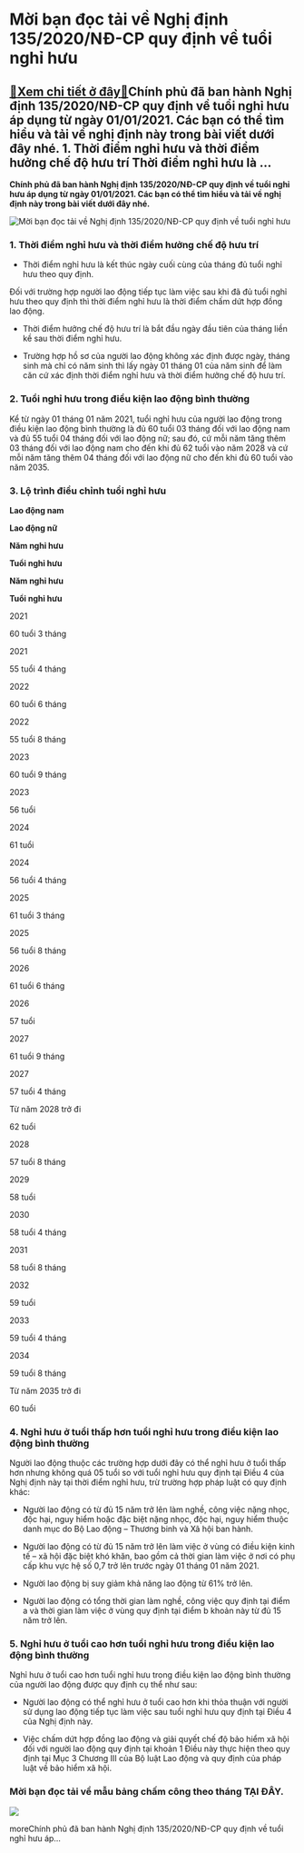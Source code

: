 Mời bạn đọc tải về Nghị định 135/2020/NĐ-CP quy định về tuổi nghỉ hưu
=====================================================================

[:gift:Xem chi tiết ở đây:gift:](https://hddtvn.com/moi-ban-doc-tai-ve-nghi-dinh-135-2020-nd-cp-quy-dinh-ve-tuoi-nghi-huu/)Chính phủ đã ban hành Nghị định 135/2020/NĐ-CP quy định về tuổi nghỉ hưu áp dụng từ ngày 01/01/2021. Các bạn có thể tìm hiểu và tải về nghị định này trong bài viết dưới đây nhé. 1. Thời điểm nghỉ hưu và thời điểm hưởng chế độ hưu trí Thời điểm nghỉ hưu là …
-----------------------------------------------------------------------------------------------------------------------------------------------------------------------------------------------------------------------------------------------------------------

**Chính phủ đã ban hành Nghị định 135/2020/NĐ-CP quy định về tuổi nghỉ hưu áp dụng từ ngày 01/01/2021. Các bạn có thể tìm hiểu và tải về nghị định này trong bài viết dưới đây nhé.**


![Mời bạn đọc tải về Nghị định 135/2020/NĐ-CP quy định về tuổi nghỉ hưu](https://hddtvn.com/wp-content/uploads/2021/01/nghi-huu.png)


### 1. Thời điểm nghỉ hưu và thời điểm hưởng chế độ hưu trí




* Thời điểm nghỉ hưu là kết thúc ngày cuối cùng của tháng đủ tuổi nghỉ hưu theo quy định.  

Đối với trường hợp người lao động tiếp tục làm việc sau khi đã đủ tuổi nghỉ hưu theo quy định thì thời điểm nghỉ hưu là thời điểm chấm dứt hợp đồng lao động.

* Thời điểm hưởng chế độ hưu trí là bắt đầu ngày đầu tiên của tháng liền kề sau thời điểm nghỉ hưu.

* Trường hợp hồ sơ của người lao động không xác định được ngày, tháng sinh mà chỉ có năm sinh thì lấy ngày 01 tháng 01 của năm sinh để làm căn cứ xác định thời điểm nghỉ hưu và thời điểm hưởng chế độ hưu trí.



### 2. Tuổi nghỉ hưu trong điều kiện lao động bình thường


Kể từ ngày 01 tháng 01 năm 2021, tuổi nghỉ hưu của người lao động trong điều kiện lao động bình thường là đủ 60 tuổi 03 tháng đối với lao động nam và đủ 55 tuổi 04 tháng đối với lao động nữ; sau đó, cứ mỗi năm tăng thêm 03 tháng đối với lao động nam cho đến khi đủ 62 tuổi vào năm 2028 và cứ mỗi năm tăng thêm 04 tháng đối với lao động nữ cho đến khi đủ 60 tuổi vào năm 2035.


### 3. Lộ trình điều chỉnh tuổi nghỉ hưu






**Lao động nam**




**Lao động nữ**






**Năm nghỉ hưu**




**Tuổi nghỉ hưu**




**Năm nghỉ hưu**




**Tuổi nghỉ hưu**






2021




60 tuổi 3 tháng




2021




55 tuổi 4 tháng






2022




60 tuổi 6 tháng




2022




55 tuổi 8 tháng






2023




60 tuổi 9 tháng




2023




56 tuổi






2024




61 tuổi




2024




56 tuổi 4 tháng






2025




61 tuổi 3 tháng




2025




56 tuổi 8 tháng






2026




61 tuổi 6 tháng




2026




57 tuổi






2027




61 tuổi 9 tháng




2027




57 tuổi 4 tháng






Từ năm 2028 trở đi




62 tuổi




2028




57 tuổi 8 tháng
















2029




58 tuổi
















2030




58 tuổi 4 tháng
















2031




58 tuổi 8 tháng
















2032




59 tuổi
















2033




59 tuổi 4 tháng
















2034




59 tuổi 8 tháng
















Từ năm 2035 trở đi




60 tuổi






### 4. Nghỉ hưu ở tuổi thấp hơn tuổi nghỉ hưu trong điều kiện lao động bình thường


Người lao động thuộc các trường hợp dưới đây có thể nghỉ hưu ở tuổi thấp hơn nhưng không quá 05 tuổi so với tuổi nghỉ hưu quy định tại Điều 4 của Nghị định này tại thời điểm nghỉ hưu, trừ trường hợp pháp luật có quy định khác:




* Người lao động có từ đủ 15 năm trở lên làm nghề, công việc nặng nhọc, độc hại, nguy hiểm hoặc đặc biệt nặng nhọc, độc hại, nguy hiểm thuộc danh mục do Bộ Lao động – Thương binh và Xã hội ban hành.

* Người lao động có từ đủ 15 năm trở lên làm việc ở vùng có điều kiện kinh tế – xã hội đặc biệt khó khăn, bao gồm cả thời gian làm việc ở nơi có phụ cấp khu vực hệ số 0,7 trở lên trước ngày 01 tháng 01 năm 2021.

* Người lao động bị suy giảm khả năng lao động từ 61% trở lên.

* Người lao động có tổng thời gian làm nghề, công việc quy định tại điểm a và thời gian làm việc ở vùng quy định tại điểm b khoản này từ đủ 15 năm trở lên.



### 5. Nghỉ hưu ở tuổi cao hơn tuổi nghỉ hưu trong điều kiện lao động bình thường


Nghỉ hưu ở tuổi cao hơn tuổi nghỉ hưu trong điều kiện lao động bình thường của người lao động được quy định cụ thể như sau:




* Người lao động có thể nghỉ hưu ở tuổi cao hơn khi thỏa thuận với người sử dụng lao động tiếp tục làm việc sau tuổi nghỉ hưu quy định tại Điều 4 của Nghị định này.

* Việc chấm dứt hợp đồng lao động và giải quyết chế độ bảo hiểm xã hội đối với người lao động quy định tại khoản 1 Điều này thực hiện theo quy định tại Mục 3 Chương III của Bộ luật Lao động và quy định của pháp luật về bảo hiểm xã hội.



### Mời bạn đọc tải về mẫu bảng chấm công theo tháng TẠI ĐÂY.


![](https://hddtvn.com/wp-content/uploads/2021/01/4rRz9sj.png)


moreChính phủ đã ban hành Nghị định 135/2020/NĐ-CP quy định về tuổi nghỉ hưu áp…


